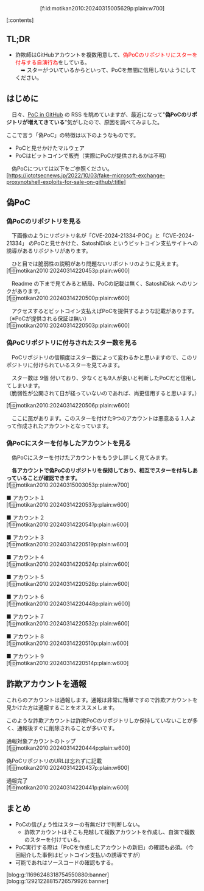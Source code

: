 <div style="text-align:center;">[f:id:motikan2010:20240315005629p:plain:w700]</div>

<div class="contents-box"><p>[:contents]</p></div>

## TL;DR

- 詐欺師はGitHubアカウントを複数用意して、<span style="color: #ff0000">偽PoCのリポジトリにスターを付与する自演行為</span>をしている。  
　➡︎ スターがついているからといって、PoCを無闇に信用しないようにしてください。

## はじめに

　日々、<span><a href="https://poc-in-github.motikan2010.net/" target="_blank">PoC in GitHub</a></span> の RSS を眺めていますが、最近になって"**偽PoCのリポジトリが増えてきている**"気がしたので、原因を調べてみました。  

  ここで言う「偽PoC」の特徴は以下のようなものです。

- PoCと見せかけたマルウェア
- PoCはビットコインで販売（実際にPoCが提供されるかは不明）

　偽PoCについては以下をご参照ください。
[https://iototsecnews.jp/2022/10/03/fake-microsoft-exchange-proxynotshell-exploits-for-sale-on-github/:title]


## 偽PoC

### 偽PoCのリポジトリを見る

　下画像のようにリポジトリ名が「CVE-2024-21334-POC」と「CVE-2024-21334」 のPoCと見せかけた、SatoshiDisk というビットコイン支払サイトへの誘導があるリポジトリがあります。

　ひと目では脆弱性の説明があり問題ないリポジトリのように見えます。  
[f:id:motikan2010:20240314220453p:plain:w600]  

　Readme の下まで見てみると結局、PoCの記載は無く、SatoshiDisk へのリンクがあります。  
[f:id:motikan2010:20240314220500p:plain:w600]  

　アクセスするとビットコイン支払えばPoCを提供するような記載があります。  
（※PoCが提供される保証は無い）  
[f:id:motikan2010:20240314220503p:plain:w600]  


### 偽PoCリポジトリに付与されたスター数を見る

　PoCリポジトリの信頼度はスター数によって変わるかと思いますので、このリポジトリに付けられているスターを見てみます。

　スター数は 9個 付いており、少なくとも9人が良いと判断したPoCだと信用してしまいます。  
（脆弱性が公開されて日が経っていないのであれば、尚更信用すると思います。）  

[f:id:motikan2010:20240314220506p:plain:w600]  

　ここに罠があります。このスターを付けた9つのアカウントは悪意ある１人よって作成されたアカウントとなっています。  

### 偽PoCにスターを付与したアカウントを見る

　偽PoCにスターを付けたアカウントをもう少し詳しく見てみます。  

　**各アカウントで偽PoCのリポジトリを保持しており、相互でスターを付与しあっていることが確認できます。**  
[f:id:motikan2010:20240315003053p:plain:w700]

■ アカウント１  
[f:id:motikan2010:20240314220537p:plain:w600]  

■ アカウント２  
[f:id:motikan2010:20240314220541p:plain:w600]  

■ アカウント３  
[f:id:motikan2010:20240314220519p:plain:w600]  

■ アカウント４  
[f:id:motikan2010:20240314220524p:plain:w600]  

■ アカウント５  
[f:id:motikan2010:20240314220528p:plain:w600] 

■ アカウント６  
[f:id:motikan2010:20240314220448p:plain:w600]  

■ アカウント７  
[f:id:motikan2010:20240314220532p:plain:w600]   

■ アカウント８  
[f:id:motikan2010:20240314220510p:plain:w600]  

■ アカウント９  
[f:id:motikan2010:20240314220514p:plain:w600]  


## 詐欺アカウントを通報

これらのアカウントは通報します。通報は非常に簡単ですので詐欺アカウントを見かけた方は通報することをオススメします。  

このような詐欺アカウントは詐欺PoCのリポジトリしか保持していないことが多く、通報後すぐに削除されることが多いです。

通報対象アカウントのトップ  
[f:id:motikan2010:20240314220444p:plain:w600]  

偽PoCリポジトリのURLは忘れずに記載  
[f:id:motikan2010:20240314220437p:plain:w600]  

通報完了  
[f:id:motikan2010:20240314220441p:plain:w600]  


## まとめ

- PoCの信ぴょう性はスターの有無だけで判断しない。
  - 詐欺アカウントはそこも見越して複数アカウントを作成し、自演で複数のスターを付けている。
- PoC実行する際は「PoCを作成したアカウントの新旧」の確認も必須。（今回紹介した事例はビットコイン支払いの誘導ですが）
- 可能であれはソースコードの確認もする。

[blog:g:11696248318754550880:banner]  
[blog:g:12921228815726579926:banner]
